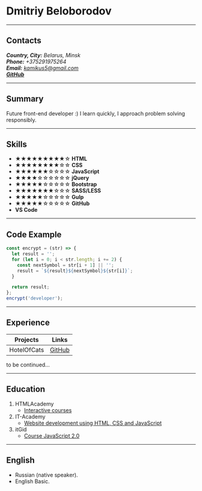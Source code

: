 # Dmitriy Beloborodov

---

## Contacts

***Country, City:*** *Belarus, Minsk*  
***Phone:*** *+375291975264*  
***Email:*** *kamikus5@gmail.com*  
[***GitHub***](https://github.com/kamikus5)  

---

## Summary

Future front-end developer :) I learn quickly, I approach problem solving responsibly.

---

## Skills

* &#9733;&#9733;&#9733;&#9733;&#9733;&#9733;&#9733;&#9733;&#9733;&#9734; **HTML**
* &#9733;&#9733;&#9733;&#9733;&#9733;&#9733;&#9733;&#9733;&#9734;&#9734; **CSS**
* &#9733;&#9733;&#9733;&#9733;&#9733;&#9733;&#9734;&#9734;&#9734;&#9734; **JavaScript**
* &#9733;&#9733;&#9733;&#9733;&#9734;&#9734;&#9734;&#9734;&#9734;&#9734; **jQuery**
* &#9733;&#9733;&#9733;&#9733;&#9733;&#9734;&#9734;&#9734;&#9734;&#9734; **Bootstrap**
* &#9733;&#9733;&#9733;&#9733;&#9733;&#9733;&#9733;&#9734;&#9734;&#9734; **SASS/LESS**
* &#9733;&#9733;&#9733;&#9733;&#9733;&#9734;&#9734;&#9734;&#9734;&#9734; **Gulp**
* &#9733;&#9733;&#9733;&#9733;&#9733;&#9734;&#9734;&#9734;&#9734;&#9734; **GitHub**
* **VS Code**

---

## Code Example

```javascript
const encrypt = (str) => {
  let result = '';
  for (let i = 0; i < str.length; i += 2) {
    const nextSymbol = str[i + 1] || '';
    result = `${result}${nextSymbol}${str[i]}`;
  }

  return result;
};
encrypt('developer');

```

---

## Experience

| **Projects** | **Links** |
| :-------: | :----: |
| HotelOfCats | [GitHub][cats] |


[cats]: https://github.com/kamikus5/hotel-cats
to be continued...

---

## Education

1. HTMLAcademy
   * [Interactive courses](https://htmlacademy.ru/courses)
2. IT-Academy
   * [Website development using HTML, CSS and JavaScript](https://www.it-academy.by/course/front-end-developer/?set_city=84)
3. itGid
   * [Course JavaScript 2.0](https://itgid.info/course/javascript-2)

---

## English

* Russian (native speaker).
* English Basic.
